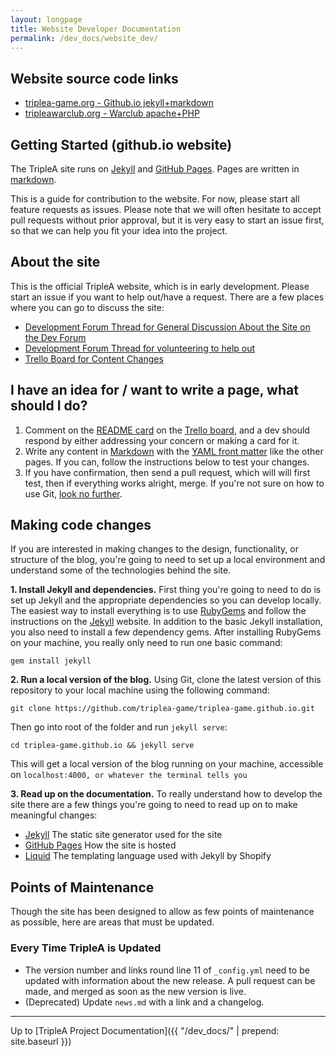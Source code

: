 ```yaml
---
layout: longpage
title: Website Developer Documentation
permalink: /dev_docs/website_dev/
---
```


## Website source code links
- [triplea-game.org - Github.io jekyll+markdown](https://github.com/triplea-game/triplea-game.github.io)
- [tripleawarclub.org - Warclub apache+PHP](https://github.com/triplea-game/tripleawarclub.org)


## Getting Started (github.io website)
The TripleA site runs on [Jekyll](http://jekyllrb.com/) and [GitHub Pages](https://pages.github.com/). Pages are written in [markdown](https://github.com/adam-p/markdown-here/wiki/Markdown-Cheatsheet).

This is a guide for contribution to the website. For now, please start all feature requests as issues. Please note that we will often hesitate to accept pull requests without prior approval, but it is very easy to start an issue first, so that we can help you fit your idea into the project.

## About the site
This is the official TripleA website, which is in early development. Please  start an issue if you want to help out/have a request. There are a few places where you can go to discuss the site:

* [Development Forum Thread for General Discussion About the Site on the Dev Forum](http://tripleadev.1671093.n2.nabble.com/TripleA-Website-Redesign-Migration-to-Github-Pages-tp7589306p7589426.html)
* [Development Forum Thread for volunteering to help out](http://tripleadev.1671093.n2.nabble.com/TripleA-Website-Development-tp7589352p7589383.html)
* [Trello Board for Content Changes](https://trello.com/b/Q5ndwlqD)

## I have an idea for / want to write a page, what should I do?
1. Comment on the [README card](https://trello.com/c/3R0yIP99) on the [Trello board](https://trello.com/b/Q5ndwlqD), and a dev should respond by either addressing your concern or making a card for it.
2. Write any content in [Markdown](https://daringfireball.net/projects/markdown/) with the [YAML front matter](http://jekyllrb.com/docs/frontmatter/) like the other pages. If you can, follow the instructions below to test your changes.
3. If you have confirmation, then send a pull request, which will will first test, then if everything works alright, merge. If you're not sure on how to use Git, [look no further](https://github.com/triplea-game/triplea/wiki/DevSetup--Git-Workflow).

## Making code changes

If you are interested in making changes to the design, functionality, or structure of the blog, you're going to need to set up a local environment and understand some of the technologies behind the site.

**1. Install Jekyll and dependencies.** First thing you're going to need to do is set up Jekyll and the appropriate dependencies so you can develop locally. The easiest way to install everything is to use [RubyGems](https://rubygems.org/pages/download) and follow the instructions on the [Jekyll](http://jekyllrb.com/docs/installation/) website. In addition to the basic Jekyll installation, you also need to install a few dependency gems. After installing RubyGems on your machine, you really only need to run one basic command:

`gem install jekyll`

**2. Run a local version of the blog.** Using Git, clone the latest version of this repository to your local machine using the following command:

`git clone https://github.com/triplea-game/triplea-game.github.io.git`

Then go into root of the folder and run `jekyll serve`:

`cd triplea-game.github.io && jekyll serve`

This will get a local version of the blog running on your machine, accessible on `localhost:4000, or whatever the terminal tells you`

**3. Read up on the documentation.** To really understand how to develop the site there are a few things you're going to need to read up on to make meaningful changes:

- [Jekyll](http://jekyllrb.com/docs/home/) The static site generator used for the site
- [GitHub Pages](https://help.github.com/articles/using-jekyll-with-pages/) How the site is hosted
- [Liquid](https://docs.shopify.com/themes/liquid-documentation/basics) The templating language used with Jekyll by Shopify

## Points of Maintenance

Though the site has been designed to allow as few points of maintenance as possible, here are areas that must be updated.

### Every Time TripleA is Updated

* The version number and links round line 11 of `_config.yml` need to be updated with information about the new release. A pull request can be made, and merged as soon as the new version is live.
* (Deprecated) Update `news.md` with a link and a changelog.



------------

Up to [TripleA Project Documentation]({{ "/dev_docs/" | prepend: site.baseurl }})



